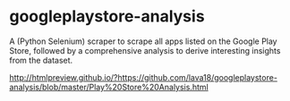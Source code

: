 # googleplaystore-analysis
A (Python Selenium) scraper to scrape all apps listed on the Google Play Store, followed by a comprehensive analysis to derive interesting insights from the dataset.


http://htmlpreview.github.io/?https://github.com/lava18/googleplaystore-analysis/blob/master/Play%20Store%20Analysis.html
